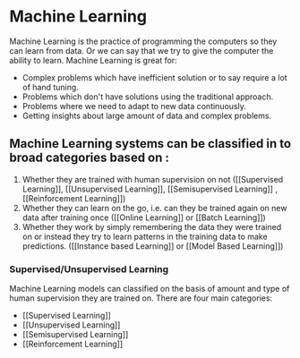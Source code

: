 # Machine Learning

Machine Learning is the practice of programming the computers so they can learn from data.
Or we can say that we try to give the computer the ability to learn.
Machine Learning is great for:

- Complex problems which have inefficient solution or to say require a lot of hand tuning.
- Problems which don't have solutions using the traditional approach.
- Problems where we need to adapt to new data continuously.
- Getting insights about large amount of data and complex problems.

## Machine Learning systems can be classified in to broad categories based on :

1. Whether they are trained with human supervision on not ([[Supervised Learning]], [[Unsupervised Learning]], [[Semisupervised Learning]] , [[Reinforcement Learning]])
2. Whether they can learn on the go, i.e. can they be trained again on new data after training once ([[Online Learning]] or [[Batch Learning]])
3. Whether they work by simply remembering the data they were trained on or instead they try to learn patterns in the training data to make predictions. ([[Instance based Learning]] or [[Model Based Learning]])

### Supervised/Unsupervised Learning

Machine Learning models can classified on the basis of amount and type of human supervision they are trained on.
There are four main categories:

- [[Supervised Learning]]
- [[Unsupervised Learning]]
- [[Semisupervised Learning]]
- [[Reinforcement Learning]]
